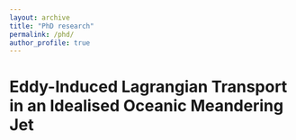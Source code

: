 ```yaml
---
layout: archive
title: "PhD research"
permalink: /phd/
author_profile: true
---
```


# Eddy-Induced Lagrangian Transport in an Idealised Oceanic Meandering Jet

